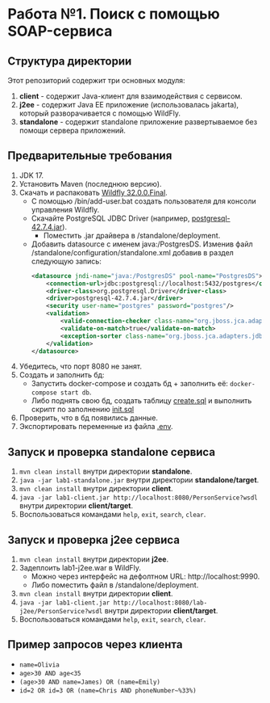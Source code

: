 # Работа №1. Поиск с помощью SOAP-сервиса

## Структура директории

Этот репозиторий содержит три основных модуля:

1. **client** - содержит Java-клиент для взаимодействия с сервисом.
2. **j2ee** - содержит Java EE приложение (использовалась jakarta), который разворачивается с помощью WildFly.
3. **standalone** - содержит standalone приложение развертываемое без помощи сервера приложений.

## Предварительные требования

1. JDK 17.
2. Установить Maven (последнюю версию).
3. Скачать и распаковать [Wildfly 32.0.0.Final](https://www.wildfly.org/downloads/#32.0.0.Final).
    + С помощью <wildfly-dir>/bin/add-user.bat создать пользователя для консоли управления Wildfly.
    + Скачайте PostgreSQL JDBC Driver (например, [postgresql-42.7.4.jar](https://jdbc.postgresql.org/download/)).
        + Поместить .jar драйвера в <wildfly-dir>/standalone/deployment.
    + Добавить datasource с именем java:/PostgresDS. Изменив файл <wildfly-dir>
      /standalone/configuration/standalone.xml добавив в раздел следующую запись:
      ```xml
      <datasource jndi-name="java:/PostgresDS" pool-name="PostgresDS">
          <connection-url>jdbc:postgresql://localhost:5432/postgres</connection-url>
          <driver-class>org.postgresql.Driver</driver-class>
          <driver>postgresql-42.7.4.jar</driver>
          <security user-name="postgres" password="postgres"/>
          <validation>
              <valid-connection-checker class-name="org.jboss.jca.adapters.jdbc.extensions.postgres.PostgreSQLValidConnectionChecker"/>
              <validate-on-match>true</validate-on-match>
              <exception-sorter class-name="org.jboss.jca.adapters.jdbc.extensions.postgres.PostgreSQLExceptionSorter"/>
          </validation>
      </datasource>
        ```
4. Убедитесь, что порт 8080 не занят.
5. Создать и заполнить бд:
   + Запустить docker-compose и создать бд + заполнить её: `docker-compose start db`.
   + Либо поднять свою бд, создать таблицу [create.sql](./utils/create.sql) и выполнить скрипт по заполнению [init.sql](./utils/init.sql)
6. Проверить, что в бд появились данные.
7. Экспортировать переменные из файла [.env](.env).

## Запуск и проверка standalone сервиса
1. `mvn clean install` внутри директории **standalone**.
2. `java -jar lab1-standalone.jar` внутри директории **standalone/target**.
3. `mvn clean install` внутри директории **client**.
4. `java -jar lab1-client.jar http://localhost:8080/PersonService?wsdl` внутри директории **client/target**.
5. Воспользоваться командами `help`, `exit`, `search`, `clear`.

## Запуск и проверка j2ee сервиса
1. `mvn clean install` внутри директории **j2ee**.
2. Задеплоить lab1-j2ee.war в WildFly.
   + Можно через интерфейс на дефолтном URL: http://localhost:9990.
   + Либо поместить файл в <wildfly-dir>/standalone/deployment.
3. `mvn clean install` внутри директории **client**.
4. `java -jar lab1-client.jar http://localhost:8080/lab-j2ee/PersonService?wsdl` внутри директории **client/target**.
5. Воспользоваться командами `help`, `exit`, `search`, `clear`.

## Пример запросов через клиента
+ `name=Olivia`
+ `age>30 AND age<35`
+ `(age>30 AND name=James) OR (name=Emily)`
+ `id=2 OR id=3 OR (name=Chris AND phoneNumber~%33%)`

